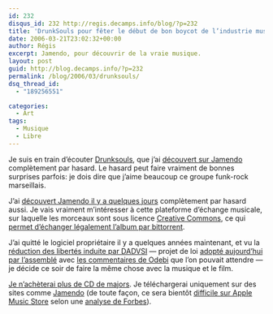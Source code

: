 ```yaml
---
id: 232
disqus_id: 232 http://regis.decamps.info/blog/?p=232
title: 'DrunkSouls pour fêter le début de bon boycot de l’industrie musicale'
date: 2006-03-21T23:02:32+00:00
author: Régis
excerpt: Jamendo, pour découvrir de la vraie musique.
layout: post
guid: http://blog.decamps.info/?p=232
permalink: /blog/2006/03/drunksouls/
dsq_thread_id:
  - "189256551"

categories:
  - Art
tags:
  - Musique
  - Libre
---
```

Je suis en train d’écouter [Drunksouls](http://www.drunksouls.com/galerie/galerieflash/index.php), que j’ai [découvert sur Jamendo](http://www.jamendo.com/fr/artist/drunksouls/) complètement par hasard. Le hasard peut faire vraiment de bonnes surprises parfois: je dois dire que j’aime beaucoup ce groupe funk-rock marseillais.

J’ai [découvert Jamendo il y a quelques jours](http://blog.decamps.info/2006/03/blogmarks-du-2006-03-16/) complètement par hasard aussi. Je vais vraiment m’intéresser à cette plateforme d’échange musicale, sur laquelle les morceaux sont sous licence [Creative Commons](http://creativecommons.org/licenses/), ce qui [permet d’échanger légalement l’album par bittorrent](http://www.jamendo.com/link.php/p2palbum/1052/bittorrent/ogg3).

J’ai quitté le logiciel propriétaire il y a quelques années maintenant, et vu la [réduction des libertés induite par DADVSI](http://www.odebi.org/dadvsi/LeDADvSIpourlesnuls.html) &#8212; projet de loi [adopté aujourd’hui par l’assemblé](http://www.ratiatum.com/news2958_Le_projet_de_loi_DADVSI_est_adopte_par_l_Assemblee.html) avec [les commentaires de Odebi](http://www.odebi.org/new/theme/accueil.php?a=327) que l’on pouvait attendre &#8212; je décide ce soir de faire la même chose avec la musique et le film.

[Je n’achèterai plus de CD de majors](http://blogs.zdnet.fr/index.php/2006/03/21/dadvsi-quand-la-france-eteint-ses-lumieres/). Je téléchargerai uniquement sur des sites comme [Jamendo](http://www.jamendo.com/) (de toute façon, ce sera bientôt [difficile sur Apple Music Store](http://www.ratiatum.com/news2952_iTunes_Music_Store_hors_de_France.html) selon une [analyse de Forbes](http://www.forbes.com/2006/03/20/apple-ipod-france-cx_po_0320autofacescan09.html)).

